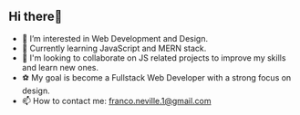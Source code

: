 ## Hi there👋
- 👀 I’m interested in Web Development and Design.
- 🌱 Currently learning JavaScript and MERN stack.
- 💞️ I'm looking to collaborate on JS related projects to improve my skills and learn new ones.
- ⚽ My goal is become a Fullstack Web Developer with a strong focus on design.
- 📫 How to contact me: franco.neville.1@gmail.com

